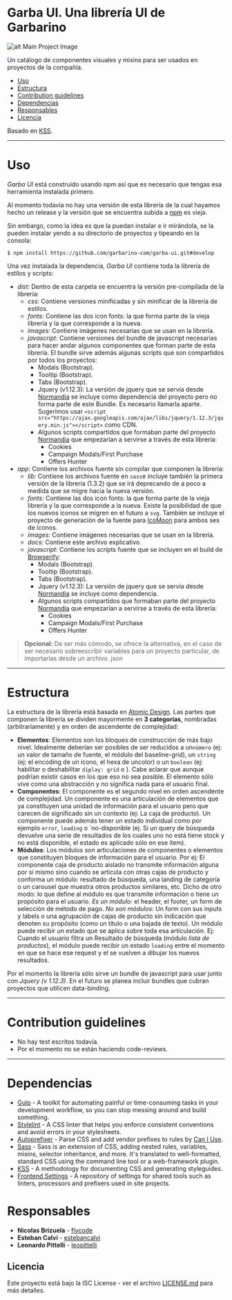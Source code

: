 # Garba UI. Una librería UI de Garbarino

![alt Main Project Image](./kss-assets/images/garba-ui-main.png)

Un catálogo de componentes visuales y mixins para ser usados en proyectos de la compañía.
* [Uso](#uso)
* [Estructura](#estructura)
* [Contribution guidelines](#contribution-guidelines)
* [Dependencias](#dependencias)
* [Responsables](#responsables)
* [Licencia](#licencia)

Basado en [KSS](https://github.com/kss-node/kss-node).

----
# Uso
*Garba UI* está construído usando npm así que es necesario que tengas esa herramienta instalada primero.

Al momento todavía no hay una versión de esta librería de la cual hayamos hecho un release y la versión que se encuentra subida a [npm](https://www.npmjs.com/package/garba-ui) es vieja.

Sin embargo, como la idea es que la puedan instalar e ir mirándola, se la pueden instalar yendo a su directorio de proyectos y tipeando en la consola:
```
$ npm install https://github.com/garbarino-com/garba-ui.git#develop
```

Una vez instalada la dependencia, *Garba UI* contiene toda la librería de estilos y scripts:
* *dist:* Dentro de esta carpeta se encuentra la versión pre-compilada de la librería:
  * *css:* Contiene versiones minificadas y sin minificar de la librería de estilos.
  * *fonts:* Contiene las dos icon fonts: la que forma parte de la vieja librería y la que corresponde a la nueva.
  * *images:* Contiene imágenes necesarias que se usan en la librería.
  * *javascript:* Contiene versiones del bundle de javascript necesarias para hacer andar algunos componentes que forman parte de esta librería. El bundle sirve además algunas scripts que son compartidos por todos los proyectos:
    * Modals (Bootstrap).
    * Tooltip (Bootstrap).
    * Tabs (Bootstrap).
    * Jquery (v1.12.3): La versión de jquery que se servía desde [Normandia](https://github.com/garbarino-com/normandia) se incluye como dependencia del proyecto pero no forma parte de este Bundle. Es necesario llamarla aparte. Sugerimos usar `<script src="https://ajax.googleapis.com/ajax/libs/jquery/1.12.3/jquery.min.js"></script>` como CDN.
    * Algunos scripts compartidos que formaban parte del proyecto [Normandia](https://github.com/garbarino-com/normandia) que empezarían a servirse a través de esta librería:
      * Cookies
      * Campaign Modals/First Purchase
      * Offers Hunter
* *app:* Contiene los archivos fuente sin compilar que componen la librería:
  * *lib:* Contiene los archivos fuente en `sass`e incluye también la primera versión de la librería (1.3.2) que se irá deprecando de a poco a medida que se migre hacia la nueva versión.
  * *fonts:* Contiene las dos icon fonts: la que forma parte de la vieja librería y la que corresponde a la nueva. Existe la posibilidad de que los nuevos íconos se migren en el futuro a `svg`. También se incluye el proyecto de generación de la fuente para [IcoMoon](https://icomoon.io) para ambos ses de íconos.
  * *images:* Contiene imágenes necesarias que se usan en la librería.
  * *docs:* Contiene este archivo explicativo.
  * *javascript:* Contiene los scripts fuente que se incluyen en el build de [Browserify](http://browserify.org/):
    * Modals (Bootstrap).
    * Tooltip (Bootstrap).
    * Tabs (Bootstrap).
    * Jquery (v1.12.3): La versión de jquery que se servía desde [Normandia](https://github.com/garbarino-com/normandia) se incluye como dependencia.
    * Algunos scripts compartidos que formaban parte del proyecto [Normandia](https://github.com/garbarino-com/normandia) que empezarían a servirse a través de esta librería:
      * Cookies
      * Campaign Modals/First Purchase
      * Offers Hunter

>**Opcional:** De ser más cómodo, se ofrece la alternativa, en el caso de ser necesario sobreescribir variables para un proyecto particular, de importarlas desde un archivo .json

----
# Estructura
La estructura de la librería está basada en [Atomic Design](http://bradfrost.com/blog/post/atomic-web-design/). Las partes que componen la librería se dividen mayormente en **3 categorías**, nombradas (arbitrariamente) y en orden de ascendente de complejidad:

* **Elementos**: Elementos son los bloques de construcción de más bajo nivel. Idealmente deberían ser posibles de ser reducidos a un`número` (ej: un valor de tamaño de fuente, el módulo del baseline-grid), un `string` (ej: el encoding de un ícono, el hexa de uncolor) o un `boolean` (ej: habilitar o deshabilitar `diplay: grid` o ). Cabe aclarar que aunque podrían existir casos en los que eso no sea posible. El elemento sólo vive como una abstracción y no significa nada para el usuario final.
* **Componentes**: El componente es el segundo nivel en orden ascendente de complejidad. Un componente es una articulación de elementos que ya constituyen una unidad de información para el usuario pero que carecen de significado sin un contexto (ej: La caja de producto). Un componente puede además tener un estado individual como por ejemplo `error`, `loading` o `no-disponible (ej. Si un query de búsqueda devuelve una serie de resultados de los cuales uno no está tiene stock y no está disponible, el estado es aplicado sólo en ese ítem).
* **Módulos**: Los módulos son articulaciones de componentes o elementos que constituyen bloques de información para el usuario. Por ej: El componente caja de producto aislado no transmite información alguna por sí mismo sino cuando se articula con otras cajas de producto y conforma un módulo: resultado de búsqueda, una landing de categoría o un carousel que muestra otros productos similares, etc. Dicho de otro modo: lo que define al módulo es que transmite información o tiene un propósito para el usuario. *Es un módulo*: el header, el footer, un form de selección de método de pago. *No son módulos*: Un form con sus inputs y labels o una agrupación de cajas de producto sin indicación que denoten su propósito (como un título o una bajada de texto). Un módulo puede recibir un estado que se aplica sobre toda esa articulación. Ej: Cuando el usuario filtra un Resultado de búsqueda (módulo *lista de productos*), el módulo puede recibir un estado `loading` entre el momento en que se hace ese request y el se vuelven a dibujar los nuevos resultados.

Por el momento la librería sólo sirve un bundle de javascript para usar junto con *Jquery (v 1.12.3)*. En el futuro se planea incluir bundles que cubran proyectos que utilicen data-binding.

----
# Contribution guidelines
* No hay test escritos todavía.
* Por el momento no se están haciendo code-reviews.

----
# Dependencias
* [Gulp](http://gulpjs.com/) - A toolkit for automating painful or time-consuming tasks in your development workflow, so you can stop messing around and build something.
* [Stylelint](https://stylelint.io/) - A CSS linter that helps you enforce consistent conventions and avoid errors in your stylesheets.
* [Autoprefixer](https://github.com/postcss/autoprefixer) - Parse CSS and add vendor prefixes to rules by [Can I Use](http://caniuse.com/).
* [Sass](http://sass-lang.com/) - Sass is an extension of CSS, adding nested rules, variables, mixins, selector inheritance, and more. It's translated to well-formatted, standard CSS using the command line tool or a web-framework plugin.
* [KSS](http://warpspire.com/kss/) - A methodology for documenting CSS and generating styleguides.
* [Frontend Settings](https://github.com/garbarino-com/frontend-settings) - A repository of settings for shared tools such as linters, processors and prefixers used in site projects.

# Responsables
* **Nicolas Brizuela** - [flycode](https://github.com/flycode)
* **Esteban Calvi** - [estebancalvi](https://github.com/estebancalvi)
* **Leonardo Pittelli** - [leopittelli](https://github.com/leopittelli)

## Licencia ##
Este proyecto está bajo la ISC License - ver el archivo [LICENSE.md](LICENSE.md) para más detalles.
